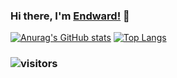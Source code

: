 ### Hi there, I'm [Endward!](https://www.endward.xyz) 👋

[![Anurag's GitHub stats](https://github-readme-stats.vercel.app/api?username=yrz1994&show_icons=true&count_private=true&hide=prs&theme=tokyonight)](https://github.com/anuraghazra/github-readme-stats)
[![Top Langs](https://github-readme-stats.vercel.app/api/top-langs/?username=yrz1994&layout=compact&theme=tokyonight)](https://github.com/anuraghazra/github-readme-stats)
### ![visitors](https://visitor-badge.glitch.me/badge?page_id=yrz1994)
